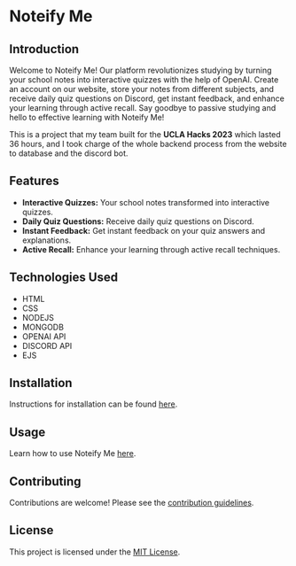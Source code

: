 # Noteify Me

## Introduction

Welcome to Noteify Me! Our platform revolutionizes studying by turning your school notes into interactive quizzes with the help of OpenAI. Create an account on our website, store your notes from different subjects, and receive daily quiz questions on Discord, get instant feedback, and enhance your learning through active recall. Say goodbye to passive studying and hello to effective learning with Noteify Me!

This is a project that my team built for the <b>UCLA Hacks 2023</b> which lasted 36 hours, and I took charge of the whole backend process from the website to database and the discord bot.

## Features

- **Interactive Quizzes:** Your school notes transformed into interactive quizzes.
- **Daily Quiz Questions:** Receive daily quiz questions on Discord.
- **Instant Feedback:** Get instant feedback on your quiz answers and explanations.
- **Active Recall:** Enhance your learning through active recall techniques.

## Technologies Used
* HTML
* CSS
* NODEJS
* MONGODB
* OPENAI API
* DISCORD API
* EJS

## Installation

Instructions for installation can be found [here](#).

## Usage

Learn how to use Noteify Me [here](#).

## Contributing

Contributions are welcome! Please see the [contribution guidelines](CONTRIBUTING.md).

## License

This project is licensed under the [MIT License](LICENSE).
